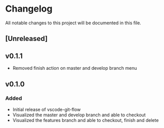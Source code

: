 # Changelog
All notable changes to this project will be documented in this file.

## [Unreleased]

## v0.1.1
- Removed finish action on master and develop branch menu

## v0.1.0
### Added
- Initial release of vscode-git-flow
- Visualized the master and develop branch and able to checkout
- Visualized the features branch and able to checkout, finish and delete